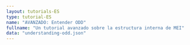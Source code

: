 ```yaml
---
layout: tutorials-ES
type: tutorial-ES
name: "AVANZADO: Entender ODD"
fullname: "Un tutorial avanzado sobre la estructura interna de MEI"
data: "understanding-odd.json"
---
```

